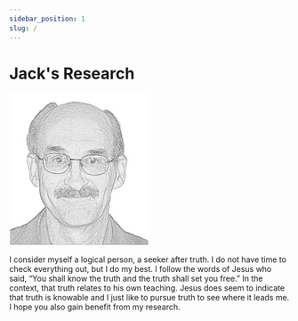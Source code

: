 ```yaml
---
sidebar_position: 1
slug: /
---
```


# Jack's Research

![Jack](./img/jack.jpg)

I consider myself a logical person, a seeker after truth. I do not have time to check everything out, but I do my best. I follow the words of Jesus who said, “You shall know the truth and the truth shall set you free.” In the context, that truth relates to his own teaching. Jesus does seem to indicate that truth is knowable and I just like to pursue truth to see where it leads me. I hope you also gain benefit from my research.